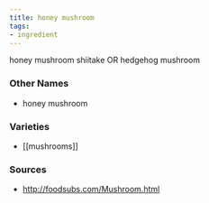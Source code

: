 ```yaml
---
title: honey mushroom
tags:
- ingredient
---
```

honey mushroom shiitake OR hedgehog mushroom

### Other Names

* honey mushroom

### Varieties

* [[mushrooms]]

### Sources
* http://foodsubs.com/Mushroom.html
